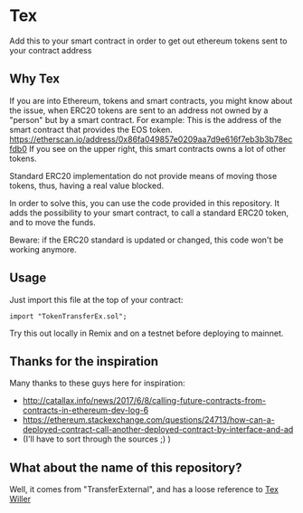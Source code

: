 # Tex
Add this to your smart contract in order to get out ethereum tokens sent to your contract address

## Why Tex
If you are into Ethereum, tokens and smart contracts, you might know about the issue, when ERC20 tokens are sent to an address not owned by a "person" but by a smart contract.
For example:
This is the address of the smart contract that provides the EOS token.
https://etherscan.io/address/0x86fa049857e0209aa7d9e616f7eb3b3b78ecfdb0
If you see on the upper right, this smart contracts owns a lot of other tokens.

Standard ERC20 implementation do not provide means of moving those tokens, thus, having a real value blocked.

In order to solve this, you can use the code provided in this repository.
It adds the possibility to your smart contract, to call a standard ERC20 token, and to move the funds.

Beware: if the ERC20 standard is updated or changed, this code won't be working anymore.

## Usage
Just import this file at the top of your contract:

`import "TokenTransferEx.sol";`

Try this out locally in Remix and on a testnet before deploying to mainnet.

## Thanks for the inspiration
Many thanks to these guys here for inspiration:
* http://catallax.info/news/2017/6/8/calling-future-contracts-from-contracts-in-ethereum-dev-log-6
* https://ethereum.stackexchange.com/questions/24713/how-can-a-deployed-contract-call-another-deployed-contract-by-interface-and-ad
* (I'll have to sort through the sources ;) )

## What about the name of this repository?
Well, it comes from "TransferExternal", and has a loose reference to [Tex Willer](https://en.wikipedia.org/wiki/Tex_Willer)
